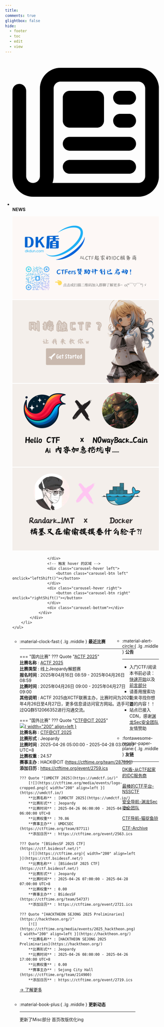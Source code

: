 ```yaml
---
title: 
comments: true
glightbox: false
hide:
  - footer
  - toc
  - edit
  - view
---
```


<div class="grid cards">
    <ul>
        <li>
            <p><span class="twemoji lg middle"><svg xmlns="http://www.w3.org/2000/svg"
                        viewBox="0 0 512 512"><!--! Font Awesome Free 6.5.1 by @fontawesome - https://fontawesome.com License - https://fontawesome.com/license/free (Icons: CC BY 4.0, Fonts: SIL OFL 1.1, Code: MIT License) Copyright 2023 Fonticons, Inc.-->
                        <path
                            d="M168 80c-13.3 0-24 10.7-24 24v304c0 8.4-1.4 16.5-4.1 24H440c13.3 0 24-10.7 24-24V104c0-13.3-10.7-24-24-24H168zM72 480c-39.8 0-72-32.2-72-72V112c0-13.3 10.7-24 24-24s24 10.7 24 24v296c0 13.3 10.7 24 24 24s24-10.7 24-24V104c0-39.8 32.2-72 72-72h272c39.8 0 72 32.2 72 72v304c0 39.8-32.2 72-72 72H72zm104-344c0-13.3 10.7-24 24-24h96c13.3 0 24 10.7 24 24v80c0 13.3-10.7 24-24 24h-96c-13.3 0-24-10.7-24-24v-80zm200-24h32c13.3 0 24 10.7 24 24s-10.7 24-24 24h-32c-13.3 0-24-10.7-24-24s10.7-24 24-24zm0 80h32c13.3 0 24 10.7 24 24s-10.7 24-24 24h-32c-13.3 0-24-10.7-24-24s10.7-24 24-24zm-176 80h208c13.3 0 24 10.7 24 24s-10.7 24-24 24H200c-13.3 0-24-10.7-24-24s10.7-24 24-24zm0 80h208c13.3 0 24 10.7 24 24s-10.7 24-24 24H200c-13.3 0-24-10.7-24-24s10.7-24 24-24z">
                        </path>
                    </svg></span> <strong>NEWS</strong></p>
            <div class="grid cards">
                <div class="carousel">
                    <div class="carousel-container">
                        <a href="https://www.dkdun.cn/"><img src="./assets/banner-dkdun.png" /></a>
                        <a href="../hc-start/" target="_blank"><img src="./assets/banner-quickstart.png" /></a>
                        <a href="../hc-ai/" target="_blank"><img src="./assets/banner-update.png" /></a>
                        <a href="https://github.com/CTF-Archives" target="_blank"><img src="./assets/banner-Achieve.png" /></a>
                        
                    </div>
                    <!-- 触发 hover 的区域 -->
                    <div class="carousel-hover left">
                        <button class="carousel-btn left" onclick="leftShift()"></button>
                    </div>
                    <div class="carousel-hover right">
                        <button class="carousel-btn right" onclick="rightShift()"></button>
                    </div>
                    <div class="carousel-bottom"></div>
                </div>
            </div>
        </li>
    </ul>
</div>

<div class="grid grid-cols-8 gap-4" style="display: grid;grid-template-columns: 70% 30%;" markdown>

<div class="grid cards" style="display: grid; grid-template-columns: 1fr;" markdown>

<div class="grid cards" markdown>

-   :material-clock-fast:{ .lg .middle } __最近比赛__

    ---
    <!-- 主页赛事展示_开始 -->
    === "国内比赛"
        ??? Quote "[ACTF 2025](https://actf2025.xctf.org.cn/)"  
            **比赛名称** : [ACTF 2025](https://actf2025.xctf.org.cn/)  
            **比赛类型** : 线上Jeopardy解题赛  
            **报名时间** : 2025年04月16日 08:59 - 2025年04月26日 08:59  
            **比赛时间** : 2025年04月26日 09:00 - 2025年04月27日 09:00  
            **其他说明** : ACTF 2025由XCTF联赛主办，比赛时间为2025年4月26日至4月27日，更多信息请访问官方网站。选手可通过QQ群512066352进行沟通交流。  
                
    === "国外比赛"
        ??? Quote "[CTF@CIT 2025](https://ctf.cyber-cit.club/)"  
            [![](https://ctftime.org/media/events/CTF-CIT-ctftime_2.png){ width="200" align=left }](https://ctf.cyber-cit.club/)  
            **比赛名称** : [CTF@CIT 2025](https://ctf.cyber-cit.club/)  
            **比赛形式** : Jeopardy  
            **比赛时间** : 2025-04-26 05:00:00 - 2025-04-28 03:00:00 UTC+8  
            **比赛权重** : 24.57  
            **赛事主办** : HACK@CIT (https://ctftime.org/team/287896)  
            **添加日历** : https://ctftime.org/event/2759.ics  
            
        ??? Quote "[UMDCTF 2025](https://umdctf.io/)"  
            [![](https://ctftime.org/media/events/logo-cropped.png){ width="200" align=left }](https://umdctf.io/)  
            **比赛名称** : [UMDCTF 2025](https://umdctf.io/)  
            **比赛形式** : Jeopardy  
            **比赛时间** : 2025-04-26 06:00:00 - 2025-04-28 06:00:00 UTC+8  
            **比赛权重** : 70.86  
            **赛事主办** : UMDCSEC (https://ctftime.org/team/87711)  
            **添加日历** : https://ctftime.org/event/2563.ics  
            
        ??? Quote "[BSidesSF 2025 CTF](https://ctf.bsidessf.net/)"  
            [![](https://ctftime.org){ width="200" align=left }](https://ctf.bsidessf.net/)  
            **比赛名称** : [BSidesSF 2025 CTF](https://ctf.bsidessf.net/)  
            **比赛形式** : Jeopardy  
            **比赛时间** : 2025-04-26 07:00:00 - 2025-04-28 07:00:00 UTC+8  
            **比赛权重** : 0.00  
            **赛事主办** : BSidesSF (https://ctftime.org/team/54737)  
            **添加日历** : https://ctftime.org/event/2721.ics  
            
        ??? Quote "[HACKTHEON SEJONG 2025 Preliminaries](https://hacktheon.org/)"  
            [![](https://ctftime.org/media/events/2025_hacktheon.png){ width="200" align=left }](https://hacktheon.org/)  
            **比赛名称** : [HACKTHEON SEJONG 2025 Preliminaries](https://hacktheon.org/)  
            **比赛形式** : Jeopardy  
            **比赛时间** : 2025-04-26 08:00:00 - 2025-04-26 17:00:00 UTC+8  
            **比赛权重** : 0.00  
            **赛事主办** : Sejong City Hall (https://ctftime.org/team/214900)  
            **添加日历** : https://ctftime.org/event/2719.ics  
            
    <!-- 主页赛事展示_结束 -->
    [→ 了解更多](./Event/)

</div>
  <div class="grid cards" markdown>

-   :material-book-plus:{ .lg .middle } __更新动态__

    ---

    更新了Misc部分 首页改版优化ing

</div>  
</div>
<div class="grid cards" markdown>

<div class="grid cards" markdown>

-   :material-alert-circle:{ .lg .middle } __公告__

    ---

    - 入门CTF/阅读本书前必读：[快速开始](./hc-start/)以及[前言部分](./hc-preface/)  
    - 请善用搜索功能来寻找你想要的内容！！
    - 站点已接入 CDN，感谢[渊龙Sec安全团队](https://dh.aabyss.cn)友情赞助

-   :fontawesome-regular-paper-plane:{ .lg .middle } __友链__

    ---

    [DK盾-从CTF起家的IDC服务商](https://www.dkdun.cn)

    [最棒的CTF平台-NSSCTF](https://www.nssctf.cn/)  

    [安全导航-渊龙Sec安全团队](https://dh.aabyss.cn)    

    [CTF导航-猫捉鱼铃](https://ctf.mzy0.com/)

    [CTF-Archive](https://github.com/CTF-Archives)

</div>   

</div>

</div>
